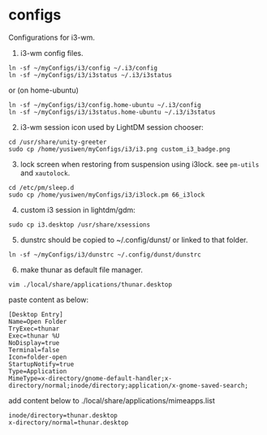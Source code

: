 configs
=======

Configurations for i3-wm.

1. i3-wm config files.
```
ln -sf ~/myConfigs/i3/config ~/.i3/config
ln -sf ~/myConfigs/i3/i3status ~/.i3/i3status
```
or (on home-ubuntu)
```
ln -sf ~/myConfigs/i3/config.home-ubuntu ~/.i3/config
ln -sf ~/myConfigs/i3/i3status.home-ubuntu ~/.i3/i3status
```

2. i3-wm session icon used by LightDM session chooser:
```
cd /usr/share/unity-greeter
sudo cp /home/yusiwen/myConfigs/i3/i3.png custom_i3_badge.png 
```

3. lock screen when restoring from suspension using i3lock.
   see `pm-utils` and `xautolock`.
```
cd /etc/pm/sleep.d
sudo cp /home/yusiwen/myConfigs/i3/i3lock.pm 66_i3lock
```

4. custom i3 session in lightdm/gdm:
```
sudo cp i3.desktop /usr/share/xsessions
```

5. dunstrc should be copied to ~/.config/dunst/ or linked to that folder.
```
ln -sf ~/myConfigs/i3/dunstrc ~/.config/dunst/dunstrc
```

6. make thunar as default file manager.
```
vim ./local/share/applications/thunar.desktop
```
paste content as below:
```
[Desktop Entry]
Name=Open Folder
TryExec=thunar
Exec=thunar %U
NoDisplay=true
Terminal=false
Icon=folder-open
StartupNotify=true
Type=Application
MimeType=x-directory/gnome-default-handler;x-directory/normal;inode/directory;application/x-gnome-saved-search;
```
add content below to ./local/share/applications/mimeapps.list
```
inode/directory=thunar.desktop
x-directory/normal=thunar.desktop
```

